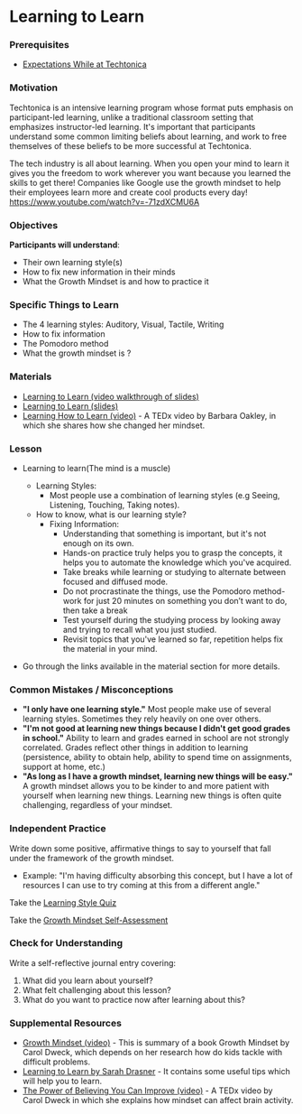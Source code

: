 # Learning to Learn

### Prerequisites

- [Expectations While at Techtonica](https://docs.google.com/document/d/1IWny-IXB-XDWW21l3JODwPuh1QOVBFQbii_DjvF0g00/edit?usp=sharing)

### Motivation

Techtonica is an intensive learning program whose format puts emphasis on participant-led learning, unlike a traditional classroom setting that emphasizes instructor-led learning. It's important that participants understand some common limiting beliefs about learning, and work to free themselves of these beliefs to be more successful at Techtonica.

The tech industry is all about learning. When you open your mind to learn it gives you the freedom to work wherever you want because you learned the skills to get there! Companies like Google use the growth mindset to help their employees learn more and create cool products every day!
https://www.youtube.com/watch?v=-71zdXCMU6A

### Objectives

**Participants will understand**:

- Their own learning style(s)
- How to fix new information in their minds
- What the Growth Mindset is and how to practice it

### Specific Things to Learn

- The 4 learning styles: Auditory, Visual, Tactile, Writing
- How to fix information
- The Pomodoro method
- What the growth mindset is ?

### Materials

- [Learning to Learn (video walkthrough of slides)](https://drive.google.com/open?id=1Sgc7DxlKX37cd6v0GoIUmr7JWrUC7DIf)
- [Learning to Learn (slides)](https://docs.google.com/presentation/d/1pMkBP32lra-O_BS6kOqj81IzLspN1UtKT64jqOXS9Kc/edit?usp=sharing)
- [Learning How to Learn (video)](https://www.youtube.com/watch?v=O96fE1E-rf8) - A TEDx video by Barbara Oakley, in which she shares how she changed her mindset.

### Lesson

- Learning to learn(The mind is a muscle)

  - Learning Styles:
    - Most people use a combination of learning styles (e.g Seeing, Listening, Touching, Taking notes).
  - How to know, what is our learning style?
    - Fixing Information:
      - Understanding that something is important, but it's not enough on its own.
      - Hands-on practice truly helps you to grasp the concepts, it helps you to automate the knowledge which you've acquired.
      - Take breaks while learning or studying to alternate between focused and diffused mode.
      - Do not procrastinate the things, use the Pomodoro method- work for just 20 minutes on something you don’t want to do, then take a break
      - Test yourself during the studying process by looking away and trying to recall what you just studied.
      - Revisit topics that you've learned so far, repetition helps fix the material in your mind.

- Go through the links available in the material section for more details.

### Common Mistakes / Misconceptions

- **"I only have one learning style."** Most people make use of several learning styles. Sometimes they rely heavily on one over others.
- **"I'm not good at learning new things because I didn't get good grades in school."** Ability to learn and grades earned in school are not strongly correlated. Grades reflect other things in addition to learning (persistence, ability to obtain help, ability to spend time on assignments, support at home, etc.)
- **"As long as I have a growth mindset, learning new things will be easy."** A growth mindset allows you to be kinder to and more patient with yourself when learning new things. Learning new things is often quite challenging, regardless of your mindset.

### Independent Practice

Write down some positive, affirmative things to say to yourself that fall under the framework of the growth mindset.

- Example: "I'm having difficulty absorbing this concept, but I have a lot of resources I can use to try coming at this from a different angle."

Take the [Learning Style Quiz](http://www.educationplanner.org/students/self-assessments/learning-styles-quiz.shtml)

Take the [Growth Mindset Self-Assessment](https://www.positivityguides.net/test-your-mindset-quiz/)

### Check for Understanding

Write a self-reflective journal entry covering:

1. What did you learn about yourself?
2. What felt challenging about this lesson?
3. What do you want to practice now after learning about this?

### Supplemental Resources

- [Growth Mindset (video)](https://www.youtube.com/watch?v=EyIF5VUOJc0) - This is summary of a book Growth Mindset by Carol Dweck, which depends on her research how do kids tackle with difficult problems.
- [Learning to Learn by Sarah Drasner](https://css-tricks.com/learning-to-learn/) - It contains some useful tips which will help you to learn.
- [The Power of Believing You Can Improve (video)](https://www.youtube.com/watch?v=_X0mgOOSpLU) - A TEDx video by Carol Dweck in which she explains how mindset can affect brain activity.
